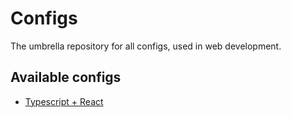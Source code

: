 # Configs

The umbrella repository for all configs, used in web development.

## Available configs

- [Typescript + React](./typescript-react.md)
